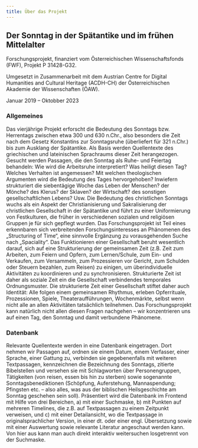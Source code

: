 ```yaml
---
title: Über das Projekt
---
```

## Der Sonntag in der Spätantike und im frühen Mittelalter

Forschungsprojekt, finanziert vom Österreichischen Wissenschaftsfonds (FWF), Projekt P 31428-G32.

Umgesetzt in Zusammenarbeit mit dem Austrian Centre for Digital Humanities and Cultural Heritage
(ACDH-CH) der Österreichischen Akademie der Wissenschaften (ÖAW).

Januar 2019 – Oktobber 2023

### Allgemeines

Das vierjährige Projekt erforscht die Bedeutung des Sonntags bzw. Herrentags zwischen etwa 300 und
630 n.Chr., also besonders die Zeit nach dem Gesetz Konstantins zur Sonntagsruhe (überliefert für
321 n.Chr.) bis zum Ausklang der Spätantike. Als Basis werden Quellentexte des griechischen und
lateinischen Sprachraums dieser Zeit herangezogen. Gesucht werden Passagen, die den Sonntag als
Ruhe- und Feiertag behandeln: Wie wird die Arbeitsruhe interpretiert? Was heiligt diesen Tag?
Welches Verhalten ist angemessen? Mit welchen theologischen Argumenten wird die Bedeutung des Tages
hervorgehoben? Inwiefern strukturiert die siebentägige Woche das Leben der Menschen? der Mönche? des
Klerus? der Sklaven? der Wirtschaft? des sonstigen gesellschaftlichen Lebens? Usw. Die Bedeutung des
christlichen Sonntags wuchs als ein Aspekt der Christianisierung und Sakralisierung der christlichen
Gesellschaft in der Spätantike und führt zu einer Uniformierung von Festkulturen, die früher in
verschiedenen sozialen und religiösen Gruppen je für sich gepflegt wurden. Das Forschungsprojekt ist
Teil eines erkennbaren sich verbreitenden Forschungsinteresses an Phänomenen des „Structuring of
Time“, eine sinnvolle Ergänzung zu vorausgehenden Suche nach „Spaciality“. Das Funktionieren einer
Gesellschaft beruht wesentlich darauf, sich auf eine Strukturierung der gemeinsamen Zeit (z.B. Zeit
zum Arbeiten, zum Feiern und Opfern, zum Lernen/Schule, zum Ein- und Verkaufen, zum Versammeln, zum
Prozessieren vor Gericht, zum Schulden oder Steuern bezahlen, zum Reisen) zu einigen, um
überindividuelle Aktivitäten zu koordinieren und zu synchronisieren. Strukturierte Zeit ist daher
als soziale Zeit ein die Gesellschaft verbindendes temporales Ordnungsmuster. Die strukturierte Zeit
einer Gesellschaft stiftet daher auch Identität: Alle folgen einem gemeinsamen Rhythmus, erleben
Opferrituale, Prozessionen, Spiele, Theateraufführungen, Wochenmärkte, selbst wenn nicht alle an
allen Aktivitäten tatsächlich teilnehmen. Das Forschungsprojekt kann natürlich nicht allen diesen
Fragen nachgehen – wir konzentrieren uns auf einen Tag, den Sonntag und damit verbundene Phänomene.

### Datenbank

Relevante Quellentexte werden in eine Datenbank eingetragen. Dort nehmen wir Passagen auf, ordnen
sie einem Datum, einem Verfasser, einer Sprache, einer Gattung zu, verbinden sie gegebenenfalls mit
weiteren Textpassagen, kennzeichnen die Bezeichnung des Sonntags, zitierte Bibelstellen und versehen
sie mit Schlagworten über Personengruppen, Tätigkeiten (von reisen, essen bis hin zu sterben) sowie
sogenannte Sonntagsbenediktionen (Schöpfung, Auferstehung, Mannaspendung; Pfingsten etc. – also
alles, was aus der biblischen Heilsgeschichte am Sonntag geschehen sein soll). Präsentiert wird die
Datenbank im Frontend mit Hilfe von drei Bereichen, a) mit einer Suchmaske, b) mit Punkten auf
mehreren Timelines, die z.B. auf Textpassagen zu einem Zeitpunkt verweisen, und c) mit einer
Detailansicht, wo die Textpassage in originalsprachlicher Version, in einer dt. oder einer engl.
Übersetzung sowie mit einer Auswertung sowie relevante Literatur angeschaut werden kann. Von hier
aus kann man auch direkt interaktiv weitersuchen losgetrennt von der Suchmaske.